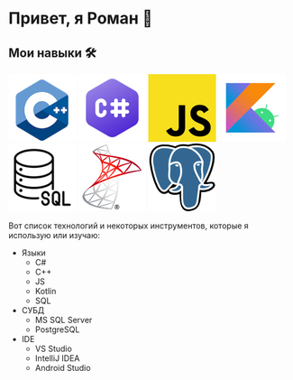 # Привет, я Роман 👋

## Мои навыки 🛠️
![Image alt](https://github.com/yaeery/Images/blob/main/cpp.png)
![Image alt](https://github.com/yaeery/Images/blob/main/CSharp.png)
![Image alt](https://github.com/yaeery/Images/blob/main/JS.png)
![Image alt](https://github.com/yaeery/Images/blob/main/Kotlin.png)
![Image alt](https://github.com/yaeery/Images/blob/main/SQL.png)
![Image alt](https://github.com/yaeery/Images/blob/main/SQLS.png)
![Image alt](https://github.com/yaeery/Images/blob/main/Posg.png)

Вот список технологий и некоторых инструментов, которые я использую или изучаю:

* Языки
  + С#
  + C++
  + JS
  + Kotlin
  + SQL
*  СУБД
    + MS SQL Server
    + PostgreSQL
*  IDE
    + VS Studio
    + IntelliJ IDEA
    + Android Studio
